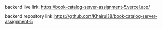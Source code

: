 backend live link: https://book-catalog-server-assignment-5.vercel.app/

backend repository link: https://github.com/Khairul38/book-catalog-server-assignment-5